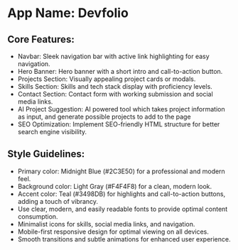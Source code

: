 # **App Name**: Devfolio

## Core Features:

- Navbar: Sleek navigation bar with active link highlighting for easy navigation.
- Hero Banner: Hero banner with a short intro and call-to-action button.
- Projects Section: Visually appealing project cards or modals.
- Skills Section: Skills and tech stack display with proficiency levels.
- Contact Section: Contact form with working submission and social media links.
- AI Project Suggestion: AI powered tool which takes project information as input, and generate possible projects to add to the page
- SEO Optimization: Implement SEO-friendly HTML structure for better search engine visibility.

## Style Guidelines:

- Primary color: Midnight Blue (#2C3E50) for a professional and modern feel.
- Background color: Light Gray (#F4F4F8) for a clean, modern look.
- Accent color: Teal (#3498DB) for highlights and call-to-action buttons, adding a touch of vibrancy.
- Use clear, modern, and easily readable fonts to provide optimal content consumption.
- Minimalist icons for skills, social media links, and navigation.
- Mobile-first responsive design for optimal viewing on all devices.
- Smooth transitions and subtle animations for enhanced user experience.
